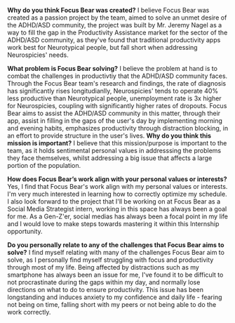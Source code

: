 **Why do you think Focus Bear was created?** I believe Focus Bear was created as a passion project by the team, aimed to solve an unmet desire of the ADHD/ASD community, the project was built by Mr. Jeremy Nagel as a way to fill the gap in the Productivity Assistance market for the sector of the ADHD/ASD community, as they've found that traditional productivity apps work best for Neurotypical people, but fall short when addressing Neurospicies' needs. 

**What problem is Focus Bear solving?** I believe the problem at hand is to combat the challenges in productivtiy that the ADHD/ASD community faces. Through the Focus Bear team's research and findings, the rate of diagnosis has significantly rises longitudianlly, Neurospicies' tends to operate 40% less productive than Neurotypical people, unemployment rate is 3x higher for Neurospicies, coupling with significantly higher rates of dropouts. Focus Bear aims to assist the ADHD/ASD community in this matter, through their app, assist in filling in the gaps of the user's day by implementing morning and evening habits, emphasizes productivity through distraction blocking, in an effort to provide structure in the user's lives.
**Why do you think this mission is important?** I believe that this mission/purpose is important to the team, as it holds sentimental personal values in addresssing the problems they face themselves, whilst addressing a big issue that affects a large portion of the population. 

**How does Focus Bear’s work align with your personal values or interests?** Yes, I find that Focus Bear's work align with my personal values or interests. I'm very much interested in learning how to correctly optimize my schedule. I also look forward to the project that I'll be working on at Focus Bear as a Social Media Strategist intern, working in this space has always been a goal for me. As a Gen-Z'er, social medias has always been a focal point in my life and I would love to make steps towards mastering it within this Internship opportunity.

**Do you personally relate to any of the challenges that Focus Bear aims to solve?** I find myself relating with many of the challenges Focus Bear aim to solve, as I personally find myself struggling with focus and productivity through most of my life. Being affected by distractions such as my smartphone has always been an issue for me, I've found it to be difficult to not procrastinate during the gaps within my day, and normally lose directions on what to do to ensure productivity. This issue has been longstanding and induces anxiety to my confidence and daily life - fearing not being on time, falling short with my peers or not being able to do the work correctly.
